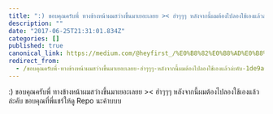 ```yaml
---
title: ":) ขอบคุณครับพี่ ทางข้างหน้าผมสว่างขึ้นมาเยอะเลยย >< ฮ่าๆๆๆ หลังจากนี้ผมต้องไปลองใช้เองแล้วล่ะคับ…"
description: ""
date: "2017-06-25T21:31:01.834Z"
categories: []
published: true
canonical_link: https://medium.com/@heyfirst_/%E0%B8%82%E0%B8%AD%E0%B8%9A%E0%B8%84%E0%B8%B8%E0%B8%93%E0%B8%84%E0%B8%A3%E0%B8%B1%E0%B8%9A%E0%B8%9E%E0%B8%B5%E0%B9%88-%E0%B8%97%E0%B8%B2%E0%B8%87%E0%B8%82%E0%B9%89%E0%B8%B2%E0%B8%87%E0%B8%AB%E0%B8%99%E0%B9%89%E0%B8%B2%E0%B8%9C%E0%B8%A1%E0%B8%AA%E0%B8%A7%E0%B9%88%E0%B8%B2%E0%B8%87%E0%B8%82%E0%B8%B6%E0%B9%89%E0%B8%99%E0%B8%A1%E0%B8%B2%E0%B9%80%E0%B8%A2%E0%B8%AD%E0%B8%B0%E0%B9%80%E0%B8%A5%E0%B8%A2%E0%B8%A2-%E0%B8%AE%E0%B9%88%E0%B8%B2%E0%B9%86%E0%B9%86%E0%B9%86-%E0%B8%AB%E0%B8%A5%E0%B8%B1%E0%B8%87%E0%B8%88%E0%B8%B2%E0%B8%81%E0%B8%99%E0%B8%B5%E0%B9%89%E0%B8%9C%E0%B8%A1%E0%B8%95%E0%B9%89%E0%B8%AD%E0%B8%87%E0%B9%84%E0%B8%9B%E0%B8%A5%E0%B8%AD%E0%B8%87%E0%B9%83%E0%B8%8A%E0%B9%89%E0%B9%80%E0%B8%AD%E0%B8%87%E0%B9%81%E0%B8%A5%E0%B9%89%E0%B8%A7%E0%B8%A5%E0%B9%88%E0%B8%B0%E0%B8%84%E0%B8%B1%E0%B8%9A-1de9a684b20a
redirect_from:
  - /ขอบคุณครับพี่-ทางข้างหน้าผมสว่างขึ้นมาเยอะเลยย-ฮ่าๆๆๆ-หลังจากนี้ผมต้องไปลองใช้เองแล้วล่ะคับ-1de9a684b20a
---
```


:) ขอบคุณครับพี่ ทางข้างหน้าผมสว่างขึ้นมาเยอะเลยย >< ฮ่าๆๆๆ หลังจากนี้ผมต้องไปลองใช้เองแล้วล่ะคับ ขอบคุณที่พี่แชร์ให้ดู Repo นะค้าบบบ
